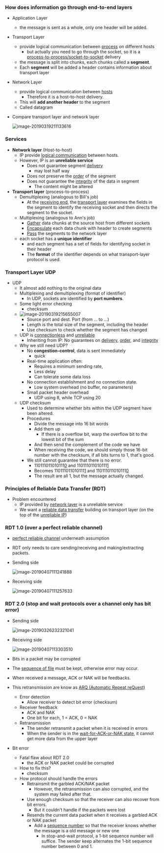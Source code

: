 ### How does information go through end-to-end layers

- Application Layer

  - the message is sent as a whole, only one header will be added.

- Transport Layer 

  - provide logical communication between <u>process</u> on different hosts
    -  but actually you need to go through the socket, so it is a <u>process-to-process/socket-to-socket</u> delivery
  - the message is split into chunks, each chunks called a **segment**.
  - Each **segment** will be added a header contains information about transport layer

- Network Layer

  -  provide logical communication between <u>hosts</u>
     -  Therefore it is a host-to-host delivery.
  - This will **add another header** to the segment
  - Called datagram

- Compare transport layer and network layer

  ![image-20190319211133616](assets/image-20190319211133616.png)

### Services

- **Network layer** (Host-to-host)
  - IP provide <u>logical communication</u> between hosts.
  - However, IP is an **unreliable service**
    - Does not guarantee segment <u>delivery</u>
      - may lost half way
    - Does not preserve the <u>order</u> of the segment
    - Does not guarantee the <u>integrity</u> of the data in segment
      - The content might be altered
- **Transport layer** (process-to-process)
  - Demultiplexing (analogous to  Bill's job)
    - At the <u>receiving end</u>, the <u>transport layer</u> examines the fields in the segment to identify the receiving socket and then directs the segment to the socket.
  - Multiplexing (analogous to Ann's job)
    - <u>Gather</u> data chunks at the source host from different sockets
    - <u>Encapsulate</u> each data chunk with header to create segments
    - <u>Pass</u> the segments to the network layer
  - each socket has a **unique identifier** 
    - and each segment has a set of fields for identifying socket in their header
    - The **format** of the identifier depends on what transport-layer protocol is used.

### Transport Layer UDP 

- UDP
  - It almost add nothing to the original data
  - Multiplexing and demultiplexing (format of identifier)
    - In UDP, sockets are identified by **port numbers**.
  - Some light error checking
    - checksum
  - ![image-20190319215655007](assets/image-20190319215655007.png)
    - Source port and dest. Port (from … to ...)
    - Length is the total size of the segment, including the header
    - Use checksum to check whether the segment has changed
  - UDP is <u>connectionless</u> and <u>unreliable</u>
    - Inheriting from IP: No guarantees on <u>delivery</u>, <u>order</u>, and <u>integrity</u>
  - Why we still need UDP?
    - No **congestion-control**, data is sent immediately
      - quick
    - Real-time application often:
      - Requires a minimum sending rate,
      - Less delay
      - Can tolerate some data loss
    - No connection establishment and no connection state.
      - Low system overhead (no buffer, no parameters)
    - Small packet header overhead
      - UDP using 8, while TCP using 20
  - UDP checksum
    - Used to determine whether bits within the UDP segment have been altered.
    - Procedures
      - Divide the message into 16 bit words
      - Add them up
        - If there is a overflow bit, warp the overflow bit to the lowest bit of the sum
      - And then send the complement of the code we have
      - When receiving the code, we should simply those 16-bit number with the checksum, if all bits turns to 1, that's good.
    - We still cannot guarantee that there is no error.
      - 110111011010111<u>0</u> and 110111011010111<u>1</u>
      - Becomes 110111011010111<u>1</u> and 110111011010111<u>0</u>
      - The result are all 1, but the message actually changed.



### Principles of Reliable Data Transfer (RDT)

- Problem encountered
  - IP provided by <u>network layer</u> is a unreliable service
  - We want a <u>reliable data transfer</u> building on transport layer (on the top of the <u>unreliable IP</u>)

### RDT 1.0 (over a perfect reliable channel)

- <u>perfect reliable channel</u> underneath assumption

- RDT only needs to care sending/receiving and making/extracting packets.

- Sending side

  ![image-20190407111241888](assets/image-20190407111241888.png)

- Receiving side

  ![image-20190407111257633](assets/image-20190407111257633.png)

### RDT 2.0 (stop and wait protocols over a channel only has bit error)

- Sending side

  ![image-20190326232321041](assets/image-20190326232321041.png)

- Receiving side

  ![image-20190407113303510](assets/image-20190407113303510.png)

- Bits in a packet may be corrupted

- The <u>sequence of file</u> must be kept, otherwise error may occur.

- When received a message, ACK or NAK will be feedbacks.

- This retransmission are know as <u>ARQ (Automatic Repeat reQuest)</u>
  - Error detection
    - Allow receiver to detect bit error (checksum)
  - Receiver feedback
    - ACK and NAK
    - One bit for each, 1 = ACK, 0 = NAK
  - Retransmission
    - The sender retransmit a packet when it is received in errors
    - When the sender is in the <u>wait-for-ACK-or-NAK state</u>, it cannot get more data from the upper layer

- Bit error
  - Fatal flaw about RDT 2.0
    -  the ACK or NAK packet could be corrupted
  - How to fix this?
    - checksum
  - How protocol should handle the errors
    - Retrainsmit the garbled ACK/NAK packet
      - However, the retransmission can also corrupted, and  the system may failed after that.
    - Use enough checksum so that the receiver can also recover from bit errors.
      - But it couldn't handle if the packets were lost
    - Resends the current data packet when it receives a garbled ACK or NAK packet
      - Add a <u>sequence number</u> so that the receiver knows whether the message is a old message or new one
        - In stop-and-wait protocol, a 1-bit sequence number will suffice. The sender keep alternates the 1-bit sequence number between 0 and 1.

